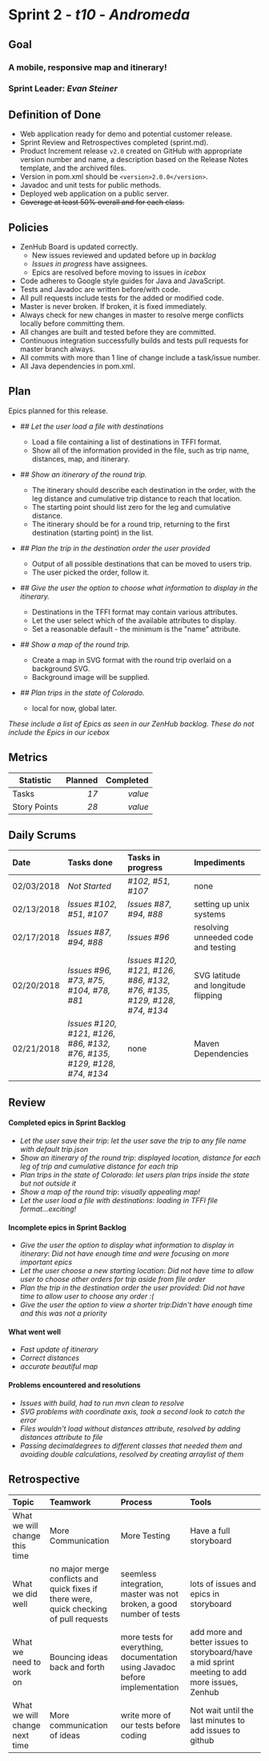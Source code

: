 # Sprint 2 - *t10* - *Andromeda*

## Goal

### A mobile, responsive map and itinerary!
### Sprint Leader: *Evan Steiner*

## Definition of Done

* Web application ready for demo and potential customer release.
* Sprint Review and Retrospectives completed (sprint.md).
* Product Increment release `v2.0` created on GitHub with appropriate version number and name, a description based on the Release Notes template, and the archived files.
* Version in pom.xml should be `<version>2.0.0</version>`.
* Javadoc and unit tests for public methods.
* Deployed web application on a public server.
* ~~Coverage at least 50% overall and for each class.~~

## Policies

* ZenHub Board is updated correctly.
  * New issues reviewed and updated before up in *backlog*
  * *Issues in progress* have assignees.
  * Epics are resolved before moving to issues in *icebox*
* Code adheres to Google style guides for Java and JavaScript.
* Tests and Javadoc are written before/with code.  
* All pull requests include tests for the added or modified code.
* Master is never broken.  If broken, it is fixed immediately.
* Always check for new changes in master to resolve merge conflicts locally before committing them.
* All changes are built and tested before they are committed.
* Continuous integration successfully builds and tests pull requests for master branch always.
* All commits with more than 1 line of change include a task/issue number.
* All Java dependencies in pom.xml.

## Plan

Epics planned for this release.

* *## Let the user load a file with destinations*
  * Load a file containing a list of destinations in TFFI format.
  * Show all of the information provided in the file, such as trip name, distances, map, and itinerary.

* *## Show an itinerary of the round trip.*
  * The itinerary should describe each destination in the order, with the leg distance and cumulative trip distance to reach that location.
  * The starting point should list zero for the leg and cumulative distance.
  * The itinerary should be for a round trip, returning to the first destination (starting point) in the list.

* *## Plan the trip in the destination order the user provided*
  * Output of all possible destinations that can be moved to users trip.
  * The user picked the order, follow it.

* *## Give the user the option to choose what information to display in the itinerary.*
  * Destinations in the TFFI format may contain various attributes.
  * Let the user select which of the available attributes to display.
  * Set a reasonable default - the minimum is the "name" attribute.

* *## Show a map of the round trip.*
  * Create a map in SVG format with the round trip overlaid on a background SVG.
  * Background image will be supplied.

* *## Plan trips in the state of Colorado.*
  * local for now, global later.

*These include a list of Epics as seen in our ZenHub backlog.  These do not include the Epics in our icebox*

## Metrics

Statistic | Planned | Completed
--- | ---: | ---:
Tasks |  *17*   | *value*
Story Points |  *28*  | *value*

## Daily Scrums

Date | Tasks done  | Tasks in progress | Impediments
:--- | :--- | :--- | :---
02/03/2018 | *Not Started* | *#102, #51, #107* | none
02/13/2018 | *Issues #102, #51, #107*| *Issues #87, #94, #88*| setting up unix systems
02/17/2018 | *Issues #87, #94, #88* | *Issues #96*| resolving unneeded code and testing
02/20/2018 | *Issues #96, #73, #75, #104, #78, #81* | *Issues #120, #121, #126, #86, #132, #76, #135, #129, #128, #74, #134* | SVG latitude and longitude flipping
02/21/2018 | *Issues #120, #121, #126, #86, #132, #76, #135, #129, #128, #74, #134* | none | Maven Dependencies


## Review

#### Completed epics in Sprint Backlog
* *Let the user save their trip*:  *let the user save the trip to any file name with default trip.json*
* *Show an itinerary of the round trip*:  *displayed location, distance for each leg of trip and cumulative distance for each trip*
* *Plan trips in the state of Colorado*:  *let users plan trips inside the state but not outside it*
* *Show a map of the round trip*:  *visually appealing map!*
* *Let the user load a file with destinations*:  *loading in TFFI file format...exciting!*

#### Incomplete epics in Sprint Backlog
* *Give the user the option to display what information to display in itinerary*: *Did not have enough time and were focusing on more important epics*
* *Let the user choose a new starting location*: *Did not have time to allow user to choose other orders for trip aside from file order*
* *Plan the trip in the destination order the user provided*: *Did not have time to allow user to choose any order :(*
* *Give the user the option to view a shorter trip*:*Didn't have enough time and this was not a priority*

#### What went well
* *Fast update of itinerary*
* *Correct distances*
* *accurate beautiful map*

#### Problems encountered and resolutions
* *Issues with build, had to run mvn clean to resolve*
* *SVG problems with coordinate axis, took a second look to catch the error*
* *Files wouldn't load without distances attribute, resolved by adding distances attribute to file*
* *Passing decimaldegrees to different classes that needed them and avoiding double calculations, resolved by creating arraylist of them*

## Retrospective

Topic | Teamwork | Process | Tools
:--- | :--- | :--- | :---
What we will change this time |More Communication| More Testing | Have a full storyboard
What we did well |no major merge conflicts and quick fixes if there were, quick checking of pull requests | seemless integration, master was not broken, a good number of tests| lots of issues and epics in storyboard
What we need to work on |Bouncing ideas back and forth| more tests for everything, documentation using Javadoc before implementation | add more and better issues to storyboard/have a mid sprint meeting to add more issues, Zenhub
What we will change next time |More communication of ideas| write more of our tests before coding | Not wait until the last minutes to add issues to github
